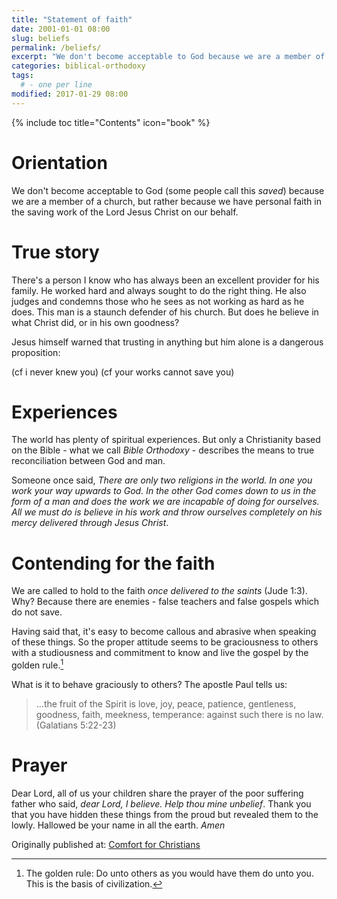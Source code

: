 ```yaml
---
title: "Statement of faith"
date: 2001-01-01 08:00
slug: beliefs
permalink: /beliefs/
excerpt: "We don't become acceptable to God because we are a member of a church, but rather because we have personal faith in the saving work of the Lord Jesus Christ on our behalf."
categories: biblical-orthodoxy
tags:
  # - one per line
modified: 2017-01-29 08:00
---
```

{% include toc title="Contents" icon="book" %}

# Orientation
We don't become acceptable to God (some people call this *saved*) because we are a member of a church, but rather because we have personal faith in the saving work of the Lord Jesus Christ on our behalf.  

# True story
There's a person I know who has always been an excellent provider for his family.  He worked hard and always sought to do the right thing.  He also judges and condemns those who he sees as not working as hard as he does.  This man is a staunch defender of his church.  But does he believe in what Christ did, or in his own goodness?

Jesus himself warned that trusting in anything but him alone is a dangerous proposition:

(cf i never knew you)
(cf your works cannot save you)

# Experiences
The world has plenty of spiritual experiences.  But only a Christianity based on the Bible - what we call *Bible Orthodoxy* - describes the means to true reconciliation between God and man.

Someone once said, *There are only two religions in the world.  In one you work your way upwards to God.  In the other God comes down to us in the form of a man and does the work we are incapable of doing for ourselves.  All we must do is believe in his work and throw ourselves completely on his mercy delivered through Jesus Christ*.

# Contending for the faith
We are called to hold to the faith *once delivered to the saints* (Jude 1:3).  Why?  Because there are enemies - false teachers and false gospels which do not save.

Having said that, it's easy to become callous and abrasive when speaking of these things.  So the proper attitude seems to be graciousness to others with a studiousness and commitment to know and live the gospel by the golden rule.[^85fc7e66]

[^85fc7e66]: The golden rule: Do unto others as you would have them do unto you.  This is the basis of civilization.

What is it to behave graciously to others?  The apostle Paul tells us:

>...the fruit of the Spirit is love, joy, peace, patience, gentleness, goodness, faith, meekness, temperance: against such there is no law. (Galatians 5:22-23)


# Prayer
Dear Lord, all of us your children share the prayer of the poor suffering father who said, *dear Lord, I believe.  Help thou mine unbelief*.  Thank you that you have hidden these things from the proud but revealed them to the lowly.  Hallowed be your name in all the earth.  *Amen*


<div>Originally published at: <a href='http://www.alecsatin.com/'>Comfort for Christians</a></div>

